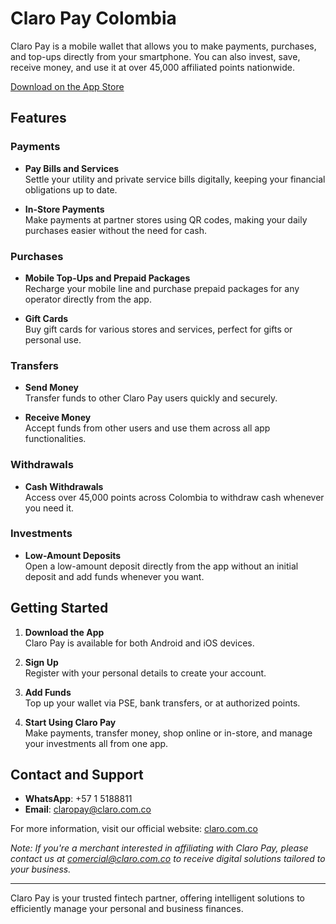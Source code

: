 # Claro Pay Colombia

Claro Pay is a mobile wallet that allows you to make payments, purchases, and top-ups directly from your smartphone. You can also invest, save, receive money, and use it at over 45,000 affiliated points nationwide.

[Download on the App Store](https://apps.apple.com/co/app/claro-pay-colombia/id1574525062)

## Features

### Payments

- **Pay Bills and Services**  
  Settle your utility and private service bills digitally, keeping your financial obligations up to date.

- **In-Store Payments**  
  Make payments at partner stores using QR codes, making your daily purchases easier without the need for cash.

### Purchases

- **Mobile Top-Ups and Prepaid Packages**  
  Recharge your mobile line and purchase prepaid packages for any operator directly from the app.

- **Gift Cards**  
  Buy gift cards for various stores and services, perfect for gifts or personal use.

### Transfers

- **Send Money**  
  Transfer funds to other Claro Pay users quickly and securely.

- **Receive Money**  
  Accept funds from other users and use them across all app functionalities.

### Withdrawals

- **Cash Withdrawals**  
  Access over 45,000 points across Colombia to withdraw cash whenever you need it.

### Investments

- **Low-Amount Deposits**  
  Open a low-amount deposit directly from the app without an initial deposit and add funds whenever you want.

## Getting Started

1. **Download the App**  
   Claro Pay is available for both Android and iOS devices.

2. **Sign Up**  
   Register with your personal details to create your account.

3. **Add Funds**  
   Top up your wallet via PSE, bank transfers, or at authorized points.

4. **Start Using Claro Pay**  
   Make payments, transfer money, shop online or in-store, and manage your investments all from one app.

## Contact and Support

- **WhatsApp**: +57 1 5188811
- **Email**: claropay@claro.com.co

For more information, visit our official website: [claro.com.co](https://www.claro.com.co/personas/autogestion/claro-pay/)

*Note: If you're a merchant interested in affiliating with Claro Pay, please contact us at comercial@claro.com.co to receive digital solutions tailored to your business.*

---

Claro Pay is your trusted fintech partner, offering intelligent solutions to efficiently manage your personal and business finances.
